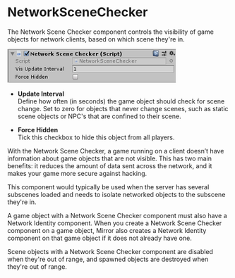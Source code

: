 # NetworkSceneChecker

The Network Scene Checker component controls the visibility of game objects for network clients, based on which scene they're in.

![Network Scene Checker component](NetworkSceneCheck.png)

-   **Update Interval**  
    Define how often (in seconds) the game object should check for scene change.  Set to zero for objects that never change scenes, such as static scene objects or NPC's that are confined to their scene.

-   **Force Hidden**  
    Tick this checkbox to hide this object from all players.

With the Network Scene Checker, a game running on a client doesn’t have information about game objects that are not visible. This has two main benefits: it reduces the amount of data sent across the network, and it makes your game more secure against hacking.

This component would typically be used when the server has several subscenes loaded and needs to isolate networked objects to the subscene they're in.

A game object with a Network Scene Checker component must also have a Network Identity component. When you create a Network Scene Checker component on a game object, Mirror also creates a Network Identity component on that game object if it does not already have one.

Scene objects with a Network Scene Checker component are disabled when they're out of range, and spawned objects are destroyed when they're out of range.
